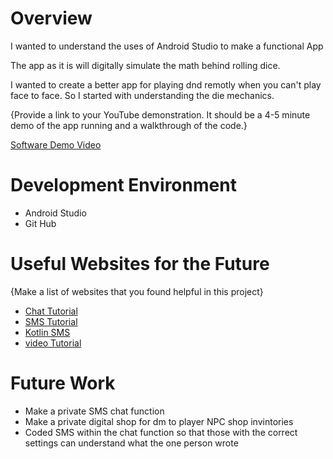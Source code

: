 # Overview

I wanted to understand the uses of Android Studio to make a functional App

The app as it is will digitally simulate the math behind rolling dice.

I wanted to create a better app for playing dnd remotly when you can't play face to face. So I started with understanding the die mechanics.

{Provide a link to your YouTube demonstration.  It should be a 4-5 minute demo of the app running and a walkthrough of the code.}

[Software Demo Video](http://youtube.link.goes.here)

# Development Environment

* Android Studio
* Git Hub

# Useful Websites for the Future

{Make a list of websites that you found helpful in this project}
* [Chat Tutorial](https://www.scaledrone.com/blog/android-chat-tutorial/)
* [SMS Tutorial](https://www.androidauthority.com/how-to-create-an-sms-app-721438/)
* [Kotlin SMS](https://pusher.com/tutorials/chat-kotlin-android)
* [video Tutorial](https://www.google.com/search?q=android+studio+kotlin+send+sms&oq=android+studio+kotlin+sms&aqs=chrome.1.69i57j0i22i30.11979j0j15&sourceid=chrome&ie=UTF-8#kpvalbx=_MCJEYPbgGoPjtQbrnKyQDw21)

# Future Work

* Make a private SMS chat function
* Make a private digital shop for dm to player NPC shop invintories
* Coded SMS within the chat function so that those with the correct settings can understand what the one person wrote